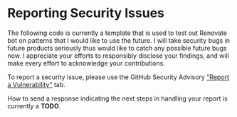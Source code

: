 # Reporting Security Issues

The following code is currently a template that is used to test out Renovate bot on patterns that I would like to use the future. I will take security bugs in future products seriously thus would like to catch any possible future bugs now. I appreciate your efforts to responsibly disclose your findings, and will make every effort to acknowledge your contributions.

To report a security issue, please use the GitHub Security Advisory ["Report a Vulnerability"](https://github.com/dsm23/nexus/security/advisories/new) tab.

How to send a response indicating the next steps in handling your report is currently a **TODO**.
